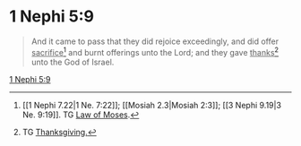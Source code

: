 # 1 Nephi 5:9

> And it came to pass that they did rejoice exceedingly, and did offer <u>sacrifice</u>[^a] and burnt offerings unto the Lord; and they gave <u>thanks</u>[^b] unto the God of Israel.

[1 Nephi 5:9](https://www.churchofjesuschrist.org/study/scriptures/bofm/1-ne/5?lang=eng&id=p9#p9)


[^a]: [[1 Nephi 7.22|1 Ne. 7:22]]; [[Mosiah 2.3|Mosiah 2:3]]; [[3 Nephi 9.19|3 Ne. 9:19]]. TG [Law of Moses](https://www.churchofjesuschrist.org/study/scriptures/tg/law-of-moses?lang=eng).
[^b]: TG [Thanksgiving.](https://www.churchofjesuschrist.org/study/scriptures/tg/thanksgiving?lang=eng)
